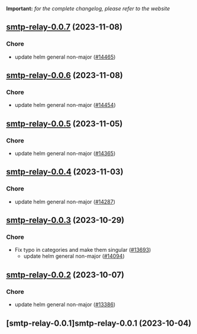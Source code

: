 **Important:**
*for the complete changelog, please refer to the website*











## [smtp-relay-0.0.7](https://github.com/truecharts/charts/compare/smtp-relay-0.0.6...smtp-relay-0.0.7) (2023-11-08)

### Chore

- update helm general non-major ([#14465](https://github.com/truecharts/charts/issues/14465))
  
  


## [smtp-relay-0.0.6](https://github.com/truecharts/charts/compare/smtp-relay-0.0.5...smtp-relay-0.0.6) (2023-11-08)

### Chore

- update helm general non-major ([#14454](https://github.com/truecharts/charts/issues/14454))
  
  


## [smtp-relay-0.0.5](https://github.com/truecharts/charts/compare/smtp-relay-0.0.4...smtp-relay-0.0.5) (2023-11-05)

### Chore

- update helm general non-major ([#14365](https://github.com/truecharts/charts/issues/14365))
  
  


## [smtp-relay-0.0.4](https://github.com/truecharts/charts/compare/smtp-relay-0.0.3...smtp-relay-0.0.4) (2023-11-03)

### Chore

- update helm general non-major ([#14287](https://github.com/truecharts/charts/issues/14287))
  
  


## [smtp-relay-0.0.3](https://github.com/truecharts/charts/compare/smtp-relay-0.0.2...smtp-relay-0.0.3) (2023-10-29)

### Chore

- Fix typo in categories and make them singular ([#13693](https://github.com/truecharts/charts/issues/13693))
  - update helm general non-major ([#14094](https://github.com/truecharts/charts/issues/14094))
  
  


## [smtp-relay-0.0.2](https://github.com/truecharts/charts/compare/smtp-relay-0.0.1...smtp-relay-0.0.2) (2023-10-07)

### Chore

- update helm general non-major ([#13386](https://github.com/truecharts/charts/issues/13386))
  
  


## [smtp-relay-0.0.1]smtp-relay-0.0.1 (2023-10-04)

